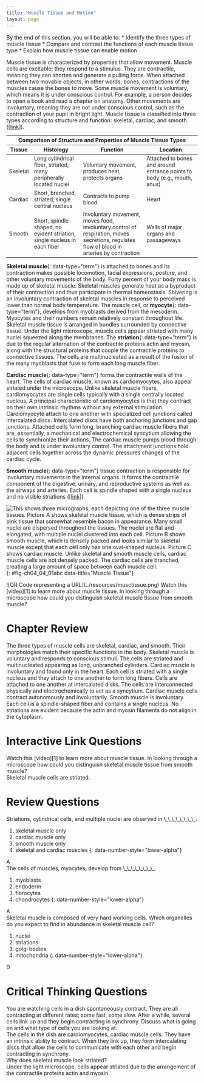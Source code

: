 ```yaml
---
title: "Muscle Tissue and Motion"
layout: page
---
```



<div data-type="abstract" markdown="1">
By the end of this section, you will be able to:
* Identify the three types of muscle tissue
* Compare and contrast the functions of each muscle tissue type
* Explain how muscle tissue can enable motion

</div>

Muscle tissue is characterized by properties that allow movement. Muscle cells are excitable; they respond to a stimulus. They are contractile, meaning they can shorten and generate a pulling force. When attached between two movable objects, in other words, bones, contractions of the muscles cause the bones to move. Some muscle movement is voluntary, which means it is under conscious control. For example, a person decides to open a book and read a chapter on anatomy. Other movements are involuntary, meaning they are not under conscious control, such as the contraction of your pupil in bright light. Muscle tissue is classified into three types according to structure and function: skeletal, cardiac, and smooth ([\[link\]](#tbl-ch04_04_01)).

<table id="tbl-ch04_04_01" summary=""><thead>
<tr>
<th colspan="4">Comparison of Structure and Properties of Muscle Tissue Types</th>
</tr>
<tr>
<th>Tissue</th>
<th>Histology</th>
<th>Function</th>
<th>Location</th>
</tr>
</thead><tbody>
<tr>
<td>Skeletal</td>
<td>Long cylindrical fiber, striated, many peripherally located nuclei</td>
<td>Voluntary movement, produces heat, protects organs</td>
<td>Attached to bones and around entrance points to body (e.g., mouth, anus)</td>
</tr>
<tr>
<td>Cardiac</td>
<td>Short, branched, striated, single central nucleus</td>
<td>Contracts to pump blood</td>
<td>Heart</td>
</tr>
<tr>
<td>Smooth</td>
<td>Short, spindle-shaped, no evident striation, single nucleus in each fiber</td>
<td>Involuntary movement, moves food, involuntary control of respiration, moves secretions, regulates flow of blood in arteries by contraction</td>
<td>Walls of major organs and passageways</td>
</tr>
</tbody></table>

**Skeletal muscle**{: data-type="term"} is attached to bones and its contraction makes possible locomotion, facial expressions, posture, and other voluntary movements of the body. Forty percent of your body mass is made up of skeletal muscle. Skeletal muscles generate heat as a byproduct of their contraction and thus participate in thermal homeostasis. Shivering is an involuntary contraction of skeletal muscles in response to perceived lower than normal body temperature. The muscle cell, or **myocyte**{: data-type="term"}, develops from myoblasts derived from the mesoderm. Myocytes and their numbers remain relatively constant throughout life. Skeletal muscle tissue is arranged in bundles surrounded by connective tissue. Under the light microscope, muscle cells appear striated with many nuclei squeezed along the membranes. The **striation**{: data-type="term"} is due to the regular alternation of the contractile proteins actin and myosin, along with the structural proteins that couple the contractile proteins to connective tissues. The cells are multinucleated as a result of the fusion of the many myoblasts that fuse to form each long muscle fiber.

**Cardiac muscle**{: data-type="term"} forms the contractile walls of the heart. The cells of cardiac muscle, known as cardiomyocytes, also appear striated under the microscope. Unlike skeletal muscle fibers, cardiomyocytes are single cells typically with a single centrally located nucleus. A principal characteristic of cardiomyocytes is that they contract on their own intrinsic rhythms without any external stimulation. Cardiomyocyte attach to one another with specialized cell junctions called intercalated discs. Intercalated discs have both anchoring junctions and gap junctions. Attached cells form long, branching cardiac muscle fibers that are, essentially, a mechanical and electrochemical syncytium allowing the cells to synchronize their actions. The cardiac muscle pumps blood through the body and is under involuntary control. The attachment junctions hold adjacent cells together across the dynamic pressures changes of the cardiac cycle.

**Smooth muscle**{: data-type="term"} tissue contraction is responsible for involuntary movements in the internal organs. It forms the contractile component of the digestive, urinary, and reproductive systems as well as the airways and arteries. Each cell is spindle shaped with a single nucleus and no visible striations ([\[link\]](#fig-ch04_04_01abc)).

![This shows three micrographs, each depicting one of the three muscle tissues. Picture A shows skeletal muscle tissue, which is dense strips of pink tissue that somewhat resemble bacon in appearance. Many small nuclei are dispersed throughout the tissues. The nuclei are flat and elongated, with multiple nuclei clustered into each cell. Picture B shows smooth muscle, which is densely packed and looks similar to skeletal muscle except that each cell only has one oval-shaped nucleus. Picture C shows cardiac muscle. Unlike skeletal and smooth muscle cells, cardiac muscle cells are not densely packed. The cardiac cells are branched, creating a large amount of space between each muscle cell. ](../resources/414_Skeletal_Smooth_Cardiac.jpg "(a) Skeletal muscle cells have prominent striation and nuclei on their periphery. (b) Smooth muscle cells have a single nucleus and no visible striations. (c) Cardiac muscle cells appear striated and have a single nucleus.  From top, LM &#xD7; 1600, LM &#xD7; 1600, LM &#xD7; 1600. (Micrographs provided by the Regents of University of Michigan Medical School &#xA9; 2012)"){: #fig-ch04_04_01abc data-title="Muscle Tissue"}

<div data-type="note" class="anatomy interactive" data-label="" markdown="1">
<span data-type="media" data-alt="QR Code representing a URL"> ![QR Code representing a URL](../resources/musctissue.png) </span>
Watch this [video][1] to learn more about muscle tissue. In looking through a microscope how could you distinguish skeletal muscle tissue from smooth muscle?

</div>

# Chapter Review

The three types of muscle cells are skeletal, cardiac, and smooth. Their morphologies match their specific functions in the body. Skeletal muscle is voluntary and responds to conscious stimuli. The cells are striated and multinucleated appearing as long, unbranched cylinders. Cardiac muscle is involuntary and found only in the heart. Each cell is striated with a single nucleus and they attach to one another to form long fibers. Cells are attached to one another at intercalated disks. The cells are interconnected physically and electrochemically to act as a syncytium. Cardiac muscle cells contract autonomously and involuntarily. Smooth muscle is involuntary. Each cell is a spindle-shaped fiber and contains a single nucleus. No striations are evident because the actin and myosin filaments do not align in the cytoplasm.

# Interactive Link Questions

<div data-type="exercise" id="eip-id1526001">
<div data-type="problem" id="eip-id2444181" markdown="1">
Watch this [video][1] to learn more about muscle tissue. In looking through a microscope how could you distinguish skeletal muscle tissue from smooth muscle?

</div>
<div data-type="solution" id="eip-id2364297" markdown="1">
Skeletal muscle cells are striated.

</div>
</div>

# Review Questions

<div data-type="exercise">
<div data-type="problem" markdown="1">
Striations, cylindrical cells, and multiple nuclei are observed in \_\_\_\_\_\_\_\_.

1.  skeletal muscle only
2.  cardiac muscle only
3.  smooth muscle only
4.  skeletal and cardiac muscles
{: data-number-style="lower-alpha"}

</div>
<div data-type="solution" markdown="1">
A

</div>
</div>

<div data-type="exercise">
<div data-type="problem" markdown="1">
The cells of muscles, myocytes, develop from \_\_\_\_\_\_\_\_.

1.  myoblasts
2.  endoderm
3.  fibrocytes
4.  chondrocytes
{: data-number-style="lower-alpha"}

</div>
<div data-type="solution" markdown="1">
A

</div>
</div>

<div data-type="exercise">
<div data-type="problem" markdown="1">
Skeletal muscle is composed of very hard working cells. Which organelles do you expect to find in abundance in skeletal muscle cell?

1.  nuclei
2.  striations
3.  golgi bodies
4.  mitochondria
{: data-number-style="lower-alpha"}

</div>
<div data-type="solution" markdown="1">
D

</div>
</div>

# Critical Thinking Questions

<div data-type="exercise">
<div data-type="problem" markdown="1">
You are watching cells in a dish spontaneously contract. They are all contracting at different rates; some fast, some slow. After a while, several cells link up and they begin contracting in synchrony. Discuss what is going on and what type of cells you are looking at.

</div>
<div data-type="solution" markdown="1">
The cells in the dish are cardiomyocytes, cardiac muscle cells. They have an intrinsic ability to contract. When they link up, they form intercalating discs that allow the cells to communicate with each other and begin contracting in synchrony.

</div>
</div>

<div data-type="exercise">
<div data-type="problem" markdown="1">
Why does skeletal muscle look striated?

</div>
<div data-type="solution" markdown="1">
Under the light microscope, cells appear striated due to the arrangement of the contractile proteins actin and myosin.

</div>
</div>



[1]: http://openstaxcollege.org/l/musctissue
